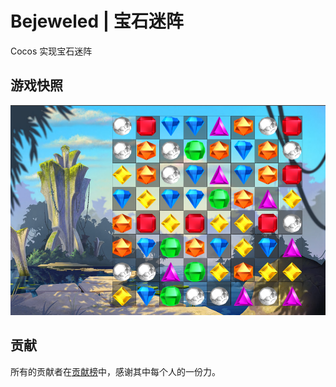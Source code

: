 # Bejeweled | 宝石迷阵

Cocos 实现宝石迷阵

## 游戏快照

![02](img/02.png)

## 贡献

所有的贡献者在[贡献榜](https://github.com/BejDev/Bejeweled/wiki/Contribution-List)中，感谢其中每个人的一份力。
